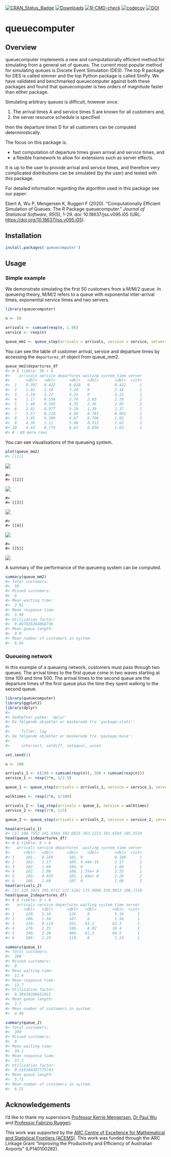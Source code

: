
<!-- badges: start -->

[![CRAN_Status_Badge](https://www.r-pkg.org/badges/version/queuecomputer)](https://CRAN.R-project.org/package=queuecomputer)
[![Downloads](https://cranlogs.r-pkg.org/badges/queuecomputer)](https://CRAN.R-project.org/package=queuecomputer)
[![R-CMD-check](https://github.com/AnthonyEbert/queuecomputer/workflows/R-CMD-check/badge.svg)](https://github.com/AnthonyEbert/queuecomputer/actions)
[![codecov](https://codecov.io/gh/AnthonyEbert/queuecomputer/branch/master/graph/badge.svg)](https://app.codecov.io/gh/AnthonyEbert/queuecomputer)
[![DOI](https://img.shields.io/badge/doi-10.18637/jss.v095.i05-informational.svg)](https://doi.org/10.18637/jss.v095.i05)
<!-- badges: end -->

<!-- --- -->
<!-- output: html -->
<!-- bibliography: references.bib -->
<!-- --- -->
<!-- README.md is generated from README.Rmd. Please edit that file -->

# queuecomputer

## Overview

queuecomputer implements a new and computationally efficient method for
simulating from a general set of queues. The current most popular method
for simulating queues is Discete Event Simulation (DES). The top R
package for DES is called simmer and the top Python package is called
SimPy. We have validated and benchmarked queuecomputer against both
these packages and found that queuecomputer is two orders of magnitude
faster than either package.

Simulating arbitrary queues is difficult, however once:

1.  The arrival times A and service times S are known for all customers
    and,
2.  the server resource schedule is specified

then the departure times D for all customers can be computed
deterministically.

The focus on this package is:

- fast computation of departure times given arrival and service times,
  and
- a flexible framework to allow for extensions such as server effects.

It is up to the user to provide arrival and service times, and therefore
very complicated distributions can be simulated (by the user) and tested
with this package.

For detailed information regarding the algorithm used in this package
see our paper:

Ebert A, Wu P, Mengersen K, Ruggeri F (2020). “Computationally Efficient
Simulation of Queues: The R Package queuecomputer.” *Journal of
Statistical Software*, *95*(5), 1-29. doi: 10.18637/jss.v095.i05 (URL:
<https://doi.org/10.18637/jss.v095.i05>).

## Installation

``` r
install.packages('queuecomputer')
```

## Usage

### Simple example

We demonstrate simulating the first 50 customers from a M/M/2 queue. In
queueing theory, M/M/2 refers to a queue with exponential inter-arrival
times, exponential service times and two servers.

``` r
library(queuecomputer)

n <- 50

arrivals <- cumsum(rexp(n, 1.9))
service <- rexp(n)

queue_mm2 <- queue_step(arrivals = arrivals, service = service, servers = 2)
```

You can see the table of customer arrival, service and departure times
by accessing the `departures_df` object from queue_mm2.

``` r
queue_mm2$departures_df
#> # A tibble: 50 × 6
#>    arrivals service departures waiting system_time server
#>       <dbl>   <dbl>      <dbl>   <dbl>       <dbl>  <int>
#>  1    0.397   0.422      0.820   0           0.422      1
#>  2    1.02    2.18       3.20    0           2.18       2
#>  3    1.10    3.22       4.31    0           3.22       1
#>  4    1.17    0.558      3.76    2.03        2.59       2
#>  5    1.40    0.595      4.35    2.36        2.95       2
#>  6    2.92    0.977      5.29    1.39        2.37       1
#>  7    3.57    0.210      4.56    0.781       0.991      2
#>  8    3.85    0.309      4.87    0.706       1.02       2
#>  9    4.36    1.11       5.98    0.512       1.62       2
#> 10    4.43    0.774      6.07    0.856       1.63       1
#> # ℹ 40 more rows
```

You can see visualisations of the queueing system.

``` r
plot(queue_mm2)
#> [[1]]
```

![](README-unnamed-chunk-5-1.png)<!-- -->

    #> 
    #> [[2]]

![](README-unnamed-chunk-5-2.png)<!-- -->

    #> 
    #> [[3]]

![](README-unnamed-chunk-5-3.png)<!-- -->

    #> 
    #> [[4]]

![](README-unnamed-chunk-5-4.png)<!-- -->

    #> 
    #> [[5]]

![](README-unnamed-chunk-5-5.png)<!-- -->

A summary of the performance of the queueing system can be computed.

``` r
summary(queue_mm2)
#> Total customers:
#>  50
#> Missed customers:
#>  0
#> Mean waiting time:
#>  2.91
#> Mean response time:
#>  3.99
#> Utilization factor:
#>  0.897026364068736
#> Mean queue length:
#>  4.9
#> Mean number of customers in system:
#>  6.64
```

### Queueing network

In this example of a queueing network, customers must pass through two
queues. The arrival times to the first queue come in two waves starting
at time 100 and time 500. The arrival times to the second queue are the
departure times of the first queue plus the time they spent walking to
the second queue.

``` r
library(queuecomputer)
library(ggplot2)
library(dplyr)
#> 
#> Vedhæfter pakke: 'dplyr'
#> De følgende objekter er maskerede fra 'package:stats':
#> 
#>     filter, lag
#> De følgende objekter er maskerede fra 'package:base':
#> 
#>     intersect, setdiff, setequal, union

set.seed(1)

n <- 100

arrivals_1 <- c(100 + cumsum(rexp(n)), 500 + cumsum(rexp(n)))
service_1 <- rexp(2*n, 1/2.5)

queue_1 <- queue_step(arrivals = arrivals_1, service = service_1, servers = 2)

walktimes <- rexp(2*n, 1/100)

arrivals_2 <- lag_step(arrivals = queue_1, service = walktimes)
service_2 <- rexp(2*n, 1/3)

queue_2 <- queue_step(arrivals = arrivals_2, service = service_2, servers = 1)

head(arrivals_1)
#> [1] 100.7552 101.9368 102.0825 102.2223 102.6584 105.5534
head(queue_1$departures_df)
#> # A tibble: 6 × 6
#>   arrivals service departures  waiting system_time server
#>      <dbl>   <dbl>      <dbl>    <dbl>       <dbl>  <int>
#> 1     101.   0.189       101. 0              0.189      1
#> 2     102.   2.57        105. 4.44e-15       2.57       2
#> 3     102.   1.69        104. 0              1.69       1
#> 4     102.   2.00        106. 1.55e+ 0       3.55       1
#> 5     103.   0.435       105. 1.84e+ 0       2.28       2
#> 6     106.   1.68        107. 0              1.68       2
head(arrivals_2)
#> [1] 120.3923 105.6711 227.5242 175.9008 339.9853 108.7119
head(queue_2$departures_df)
#> # A tibble: 6 × 6
#>   arrivals service departures waiting system_time server
#>      <dbl>   <dbl>      <dbl>   <dbl>       <dbl>  <int>
#> 1     120.   5.16        126.    0           5.16      1
#> 2     106.   1.58        107.    0           1.58      1
#> 3     228.   0.114       291.   63.2        63.3       1
#> 4     176.   2.35        186.    8.02       10.4       1
#> 5     340.   3.20        404.   61.3        64.5       1
#> 6     109.   1.23        110.    0           1.23      1

summary(queue_1)
#> Total customers:
#>  200
#> Missed customers:
#>  0
#> Mean waiting time:
#>  11.4
#> Mean response time:
#>  13.7
#> Utilization factor:
#>  0.38410206651912
#> Mean queue length:
#>  3.7
#> Mean number of customers in system:
#>  4.46

summary(queue_2)
#> Total customers:
#>  200
#> Missed customers:
#>  0
#> Mean waiting time:
#>  34.1
#> Mean response time:
#>  37.2
#> Utilization factor:
#>  0.519160307775743
#> Mean queue length:
#>  5.71
#> Mean number of customers in system:
#>  6.21
```

## Acknowledgements

I’d like to thank my supervisors [Professor Kerrie
Mengersen](https://bragqut.wordpress.com/mengersen/), [Dr Paul
Wu](https://bragqut.wordpress.com/people/research-staff/wu/) and
[Professor Fabrizio Ruggeri](http://www.mi.imati.cnr.it/fabrizio/).

This work was supported by the [ARC Centre of Excellence for
Mathematical and Statistical Frontiers (ACEMS)](http://acems.org.au/).
This work was funded through the ARC Linkage Grant “Improving the
Productivity and Efficiency of Australian Airports” (LP140100282).
